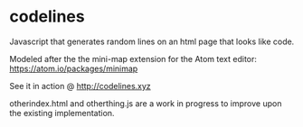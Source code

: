 # codelines
Javascript that generates random lines on an html page that looks like code. 

Modeled after the the mini-map extension for the Atom text editor: https://atom.io/packages/minimap

See it in action @ http://codelines.xyz

otherindex.html and otherthing.js are a work in progress to improve upon the existing implementation.
